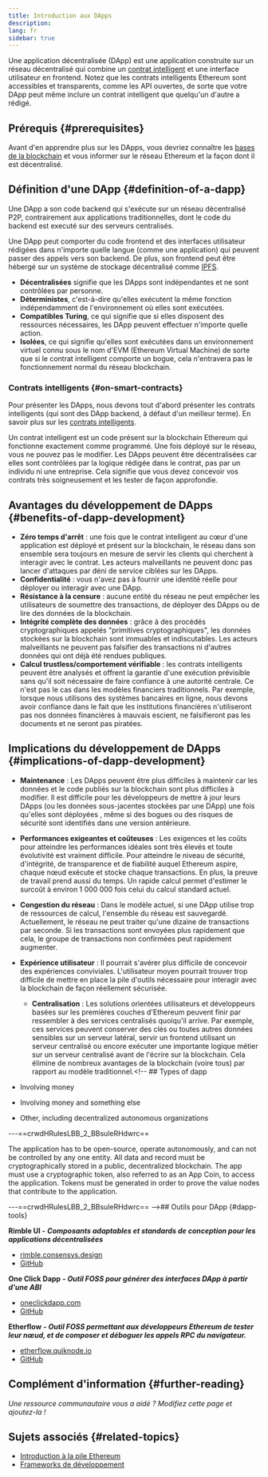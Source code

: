 ```yaml
---
title: Introduction aux DApps
description:
lang: fr
sidebar: true
---
```


Une application décentralisée (DApp) est une application construite sur un réseau décentralisé qui combine un [contrat intelligent](/en/developers/docs/smart-contracts/) et une interface utilisateur en frontend. Notez que les contrats intelligents Ethereum sont accessibles et transparents, comme les API ouvertes, de sorte que votre DApp peut même inclure un contrat intelligent que quelqu'un d'autre a rédigé.

## Prérequis {#prerequisites}

Avant d'en apprendre plus sur les DApps, vous devriez connaître les [bases de la blockchain](/developers/docs/intro-to-ethereum/) et vous informer sur le réseau Ethereum et la façon dont il est décentralisé.

## Définition d'une DApp {#definition-of-a-dapp}

Une DApp a son code backend qui s'exécute sur un réseau décentralisé P2P, contrairement aux applications traditionnelles, dont le code du backend est executé sur des serveurs centralisés.

Une DApp peut comporter du code frontend et des interfaces utilisateur rédigées dans n'importe quelle langue (comme une application) qui peuvent passer des appels vers son backend. De plus, son frontend peut être hébergé sur un système de stockage décentralisé comme [IPFS](https://ipfs.io/).

- **Décentralisées** signifie que les DApps sont indépendantes et ne sont contrôlées par personne.
- **Déterministes**, c'est-à-dire qu'elles exécutent la même fonction indépendamment de l'environnement où elles sont exécutées.
- **Compatibles Turing**, ce qui signifie que si elles disposent des ressources nécessaires, les DApp peuvent effectuer n'importe quelle action.
- **Isolées**, ce qui signifie qu'elles sont exécutées dans un environnement virtuel connu sous le nom d'EVM (Ethereum Virtual Machine) de sorte que si le contrat intelligent comporte un bogue, cela n'entravera pas le fonctionnement normal du réseau blockchain.

### Contrats intelligents {#on-smart-contracts}

Pour présenter les DApps, nous devons tout d'abord présenter les contrats intelligents (qui sont des DApp backend, à défaut d'un meilleur terme). En savoir plus sur les [contrats intelligents](/en/developers/docs/smart-contracts/).

Un contrat intelligent est un code présent sur la blockchain Ethereum qui fonctionne exactement comme programmé. Une fois déployé sur le réseau, vous ne pouvez pas le modifier. Les DApps peuvent être décentralisées car elles sont contrôlées par la logique rédigée dans le contrat, pas par un individu ni une entreprise. Cela signifie que vous devez concevoir vos contrats très soigneusement et les tester de façon approfondie.

<!--Benefits and implications provided by Brian Gu)-->

## Avantages du développement de DApps {#benefits-of-dapp-development}

- **Zéro temps d'arrêt** : une fois que le contrat intelligent au cœur d'une application est déployé et présent sur la blockchain, le réseau dans son ensemble sera toujours en mesure de servir les clients qui cherchent à interagir avec le contrat. Les acteurs malveillants ne peuvent donc pas lancer d'attaques par déni de service ciblées sur les DApps.
- **Confidentialité** : vous n'avez pas à fournir une identité réelle pour déployer ou interagir avec une DApp.
- **Résistance à la censure** : aucune entité du réseau ne peut empêcher les utilisateurs de soumettre des transactions, de déployer des DApps ou de lire des données de la blockchain.
- **Intégrité complète des données** : grâce à des procédés cryptographiques appelés "primitives cryptographiques", les données stockées sur la blockchain sont immuables et indiscutables. Les acteurs malveillants ne peuvent pas falsifier des transactions ni d'autres données qui ont déjà été rendues publiques.
- **Calcul trustless/comportement vérifiable** : les contrats intelligents peuvent être analysés et offrent la garantie d'une exécution prévisible sans qu'il soit nécessaire de faire confiance à une autorité centrale. Ce n'est pas le cas dans les modèles financiers traditionnels. Par exemple, lorsque nous utilisons des systèmes bancaires en ligne, nous devons avoir confiance dans le fait que les institutions financières n'utiliseront pas nos données financières à mauvais escient, ne falsifieront pas les documents et ne seront pas piratées.

## Implications du développement de DApps {#implications-of-dapp-development}

<!-- - Transparency – transactions that trigger dapp functionality are public
- Open source
- Cost of storage – contracts are often only small percentages of the dapp. They are stored on-chain and this storage needs to be paid for, so it can be expensive.
 -->

- **Maintenance** : Les DApps peuvent être plus difficiles à maintenir car les données et le code publiés sur la blockchain sont plus difficiles à modifier. Il est difficile pour les développeurs de mettre à jour leurs DApps (ou les données sous-jacentes stockées par une DApp) une fois qu'elles sont déployées , même si des bogues ou des risques de sécurité sont identifiés dans une version antérieure.
- **Performances exigeantes et coûteuses** : Les exigences et les coûts pour atteindre les performances idéales sont très élevés et toute évolutivité est vraiment difficile. Pour atteindre le niveau de sécurité, d'intégrité, de transparence et de fiabilité auquel Ethereum aspire, chaque nœud exécute et stocke chaque transactions. En plus, la preuve de travail prend aussi du temps. Un rapide calcul permet d'estimer le surcoût à environ 1 000 000 fois celui du calcul standard actuel.
- **Congestion du réseau** : Dans le modèle actuel, si une DApp utilise trop de ressources de calcul, l'ensemble du réseau est sauvegardé. Actuellement, le réseau ne peut traiter qu'une dizaine de transactions par seconde. Si les transactions sont envoyées plus rapidement que cela, le groupe de transactions non confirmées peut rapidement augmenter.
- **Expérience utilisateur** : Il pourrait s'avérer plus difficile de concevoir des expériences conviviales. L'utilisateur moyen pourrait trouver trop difficile de mettre en place la pile d'outils nécessaire pour interagir avec la blockchain de façon réellement sécurisée.

  - **Centralisation** : Les solutions orientées utilisateurs et développeurs basées sur les premières couches d'Ethereum peuvent finir par ressembler à des services centralisés quoiqu'il arrive. Par exemple, ces services peuvent conserver des clés ou toutes autres données sensibles sur un serveur latéral, servir un frontend utilisant un serveur centralisé ou encore exécuter une importante logique métier sur un serveur centralisé avant de l'écrire sur la blockchain. Cela élimine de nombreux avantages de la blockchain (voire tous) par rapport au modèle traditionnel.<!-- ## Types of dapp

- Involving money
- Involving money and something else
- Other, including decentralized autonomous organizations

---==crwdHRulesLBB_2_BBsuleRHdwrc==

The application has to be open-source, operate autonomously, and can not be controlled by any one entity.
All data and record must be cryptographically stored in a public, decentralized blockchain.
The app must use a cryptographic token, also referred to as an App Coin, to access the application.
Tokens must be generated in order to prove the value nodes that contribute to the application.

---==crwdHRulesLBB_2_BBsuleRHdwrc==
-->## Outils pour DApp {#dapp-tools}

**Rimble UI -** **_Composants adaptables et standards de conception pour les applications décentralisées_**

- [rimble.consensys.design](https://rimble.consensys.design)
- [GitHub](https://github.com/ConsenSys/rimble-ui)

**One Click Dapp** **_- Outil FOSS pour générer des interfaces DApp à partir d'une ABI_**

- [oneclickdapp.com](https://oneclickdapp.com)
- [GitHub](https://github.com/One-Click-Dapp/one-click-dApp)

**Etherflow** **_- Outil FOSS permettant aux développeurs Ethereum de tester leur nœud, et de composer et déboguer les appels RPC du navigateur._**

- [etherflow.quiknode.io](https://etherflow.quiknode.io/)
- [GitHub](https://github.com/abunsen/etherflow)

## Complément d'information {#further-reading}

_Une ressource communautaire vous a aidé ? Modifiez cette page et ajoutez-la !_

## Sujets associés {#related-topics}

- [Introduction à la pile Ethereum](/en/developers/docs/ethereum-stack/)
- [Frameworks de développement](/en/developers/docs/frameworks/)

